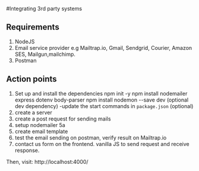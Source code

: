 #Integrating 3rd party systems

## Requirements
1. NodeJS
2. Email service provider e.g Mailtrap.io, Gmail, Sendgrid, Courier, Amazon SES, Mailgun,mailchimp.
3. Postman

## Action points
1. Set up and install the dependencies
npm init -y
npm install nodemailer express dotenv body-parser
npm install nodemon --save dev (optional dev dependency)
-update the start commands in `package.json` (optional)
2. create a server
3. create a post request for sending mails
4. setup nodemailer
5a
5. create email template
6. test the email sending on postman, verify result on Mailtrap.io
7. contact us form on the frontend. vanilla JS to send request and receive response.

Then, visit: http://localhost:4000/